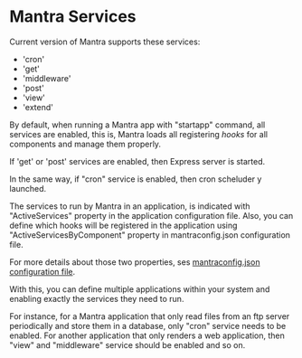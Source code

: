 # Mantra Services

Current version of Mantra supports these services:

* 'cron'
* 'get'
* 'middleware'
* 'post'
* 'view'
* 'extend'

By default, when running a Mantra app with "startapp" command, all services are enabled, this is, Mantra loads all registering *hooks* for all components and manage them properly.

If 'get' or 'post' services are enabled, then Express server is started.

In the same way, if "cron" service is enabled, then cron scheluder y launched.

The services to run by Mantra in an application, is indicated with "ActiveServices" property in the application configuration file. Also, you can define which hooks will be registered in the application using "ActiveServicesByComponent" property in mantraconfig.json configuration file.

For more details about those two properties, ses [mantraconfig.json configuration file](/docs/mantraconfig.json-file.md).

With this, you can define multiple applications within your system and enabling exactly the services they need to run.

For instance, for a Mantra application that only read files from an ftp server periodically and store them in a database, only "cron" service needs to be enabled. For another application that only renders a web application, then "view" and "middleware" service should be enabled and so on.